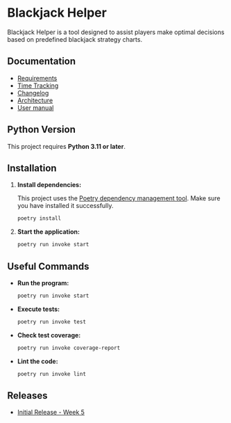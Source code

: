 # Blackjack Helper

Blackjack Helper is a tool designed to assist players make optimal decisions based on predefined blackjack strategy charts.

## Documentation

- [Requirements](documentation/requirements.md)
- [Time Tracking](documentation/timetracking.md)
- [Changelog](documentation/changelog.md)
- [Architecture](documentation/architecture.md)
- [User manual](documentation/usermanual.md)

## Python Version

This project requires **Python 3.11 or later**.

## Installation

1. **Install dependencies:**

   This project uses the [Poetry dependency management tool](https://python-poetry.org/docs/#installation). Make sure you have installed it successfully.

   ```sh
   poetry install
   ```

2. **Start the application:**
   ```sh
   poetry run invoke start
   ```

## Useful Commands

- **Run the program:**
  ```sh
  poetry run invoke start
  ```
- **Execute tests:**

  ```sh
  poetry run invoke test
  ```

- **Check test coverage:**

  ```sh
  poetry run invoke coverage-report
  ```

- **Lint the code:**
  ```sh
  poetry run invoke lint
  ```

## Releases

- [Initial Release - Week 5](https://github.com/MarkusWahlman/blackjackHelper-Aht/releases/tag/viikko5)
